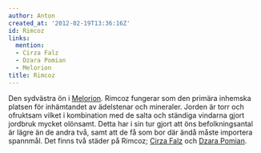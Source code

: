 ```yaml
---
author: Anton
created_at: '2012-02-19T13:36:16Z'
id: Rimcoz
links:
  mention:
  - Cirza Falz
  - Dzara Pomian
  - Melorion
title: Rimcoz
---
```


Den sydvästra ön i [Melorion]. Rimcoz fungerar som den primära inhemska platsen för inhämtandet av
ädelstenar och mineraler. Jorden är torr och ofruktsam vilket i kombination med de salta och
ständiga vindarna gjort jordbruk mycket olönsamt. Detta har i sin tur gjort att öns befolkningsantal
är lägre än de andra två, samt att de få som bor där ändå måste importera spannmål. Det finns två
städer på Rimcoz; [Cirza Falz] och [Dzara Pomian].

  [Melorion]: Melorion
  [Cirza Falz]: Cirza_Falz
  [Dzara Pomian]: Dzara_Pomian

